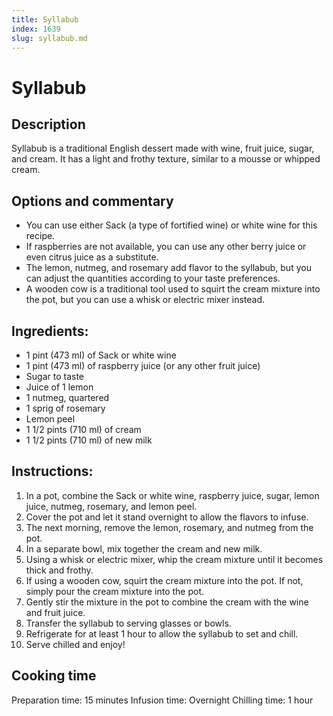 ```yaml
---
title: Syllabub
index: 1639
slug: syllabub.md
---
```


# Syllabub

## Description
Syllabub is a traditional English dessert made with wine, fruit juice, sugar, and cream. It has a light and frothy texture, similar to a mousse or whipped cream.

## Options and commentary
- You can use either Sack (a type of fortified wine) or white wine for this recipe.
- If raspberries are not available, you can use any other berry juice or even citrus juice as a substitute.
- The lemon, nutmeg, and rosemary add flavor to the syllabub, but you can adjust the quantities according to your taste preferences.
- A wooden cow is a traditional tool used to squirt the cream mixture into the pot, but you can use a whisk or electric mixer instead.

## Ingredients:
- 1 pint (473 ml) of Sack or white wine
- 1 pint (473 ml) of raspberry juice (or any other fruit juice)
- Sugar to taste
- Juice of 1 lemon
- 1 nutmeg, quartered
- 1 sprig of rosemary
- Lemon peel
- 1 1/2 pints (710 ml) of cream
- 1 1/2 pints (710 ml) of new milk

## Instructions:
1. In a pot, combine the Sack or white wine, raspberry juice, sugar, lemon juice, nutmeg, rosemary, and lemon peel.
2. Cover the pot and let it stand overnight to allow the flavors to infuse.
3. The next morning, remove the lemon, rosemary, and nutmeg from the pot.
4. In a separate bowl, mix together the cream and new milk.
5. Using a whisk or electric mixer, whip the cream mixture until it becomes thick and frothy.
6. If using a wooden cow, squirt the cream mixture into the pot. If not, simply pour the cream mixture into the pot.
7. Gently stir the mixture in the pot to combine the cream with the wine and fruit juice.
8. Transfer the syllabub to serving glasses or bowls.
9. Refrigerate for at least 1 hour to allow the syllabub to set and chill.
10. Serve chilled and enjoy!

## Cooking time
Preparation time: 15 minutes
Infusion time: Overnight
Chilling time: 1 hour